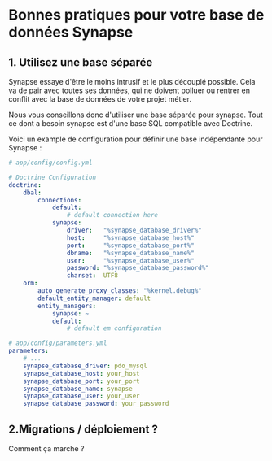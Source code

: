 # Bonnes pratiques pour votre base de données Synapse

## 1. Utilisez une base séparée

Synapse essaye d'être le moins intrusif et le plus découplé possible. Cela va de pair avec toutes ses données, qui ne doivent polluer ou rentrer en conflit avec la base de données de votre projet métier.

Nous vous conseillons donc d'utiliser une base séparée pour synapse. Tout ce dont a besoin synapse est d'une base SQL compatible avec Doctrine.

Voici un example de configuration pour définir une base indépendante pour Synapse :

```yml
# app/config/config.yml

# Doctrine Configuration
doctrine:
    dbal:
        connections:
            default:
                # default connection here
            synapse:
                driver:   "%synapse_database_driver%"
                host:     "%synapse_database_host%"
                port:     "%synapse_database_port%"
                dbname:   "%synapse_database_name%"
                user:     "%synapse_database_user%"
                password: "%synapse_database_password%"
                charset:  UTF8
    orm:
        auto_generate_proxy_classes: "%kernel.debug%"
        default_entity_manager: default
        entity_managers:
            synapse: ~
            default:
                # default em configuration

# app/config/parameters.yml
parameters:
    # ...
    synapse_database_driver: pdo_mysql
    synapse_database_host: your_host
    synapse_database_port: your_port
    synapse_database_name: synapse
    synapse_database_user: your_user
    synapse_database_password: your_password
```

## 2.Migrations / déploiement ?
Comment ça marche ?

